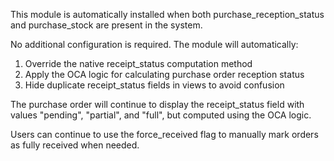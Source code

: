 This module is automatically installed when both purchase_reception_status and
purchase_stock are present in the system.

No additional configuration is required. The module will automatically:

1. Override the native receipt_status computation method
2. Apply the OCA logic for calculating purchase order reception status
3. Hide duplicate receipt_status fields in views to avoid confusion

The purchase order will continue to display the receipt_status field with
values "pending", "partial", and "full", but computed using the OCA logic.

Users can continue to use the force_received flag to manually mark orders
as fully received when needed.
